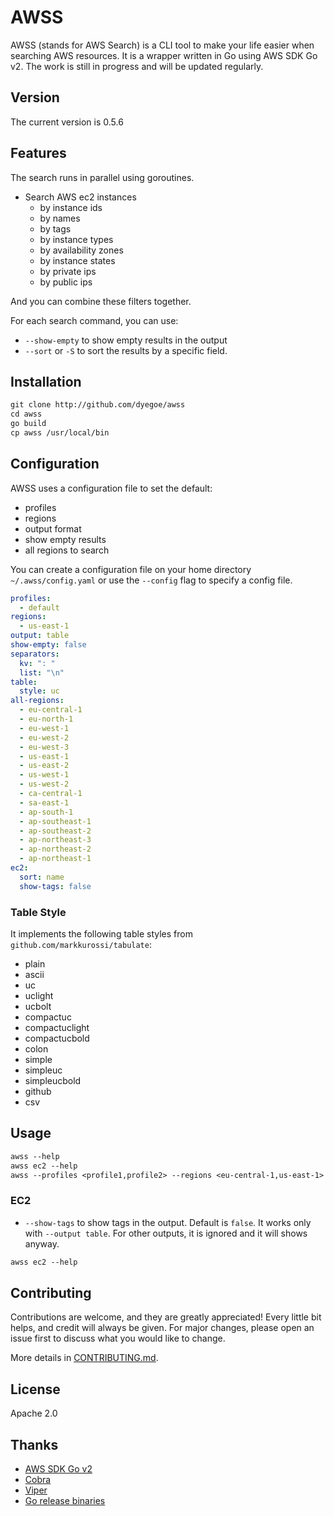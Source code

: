 # AWSS

AWSS (stands for AWS Search) is a CLI tool to make your life easier when searching AWS resources.
It is a wrapper written in Go using AWS SDK Go v2. The work is still in progress and will be updated regularly.

## Version

<!-- Do not forget to update version on commands/commands.go Version -->
The current version is 0.5.6

## Features

The search runs in parallel using goroutines.

- Search AWS ec2 instances
  - by instance ids
  - by names
  - by tags
  - by instance types
  - by availability zones
  - by instance states
  - by private ips
  - by public ips

And you can combine these filters together.

For each search command, you can use:

- `--show-empty` to show empty results in the output
- `--sort` or `-S` to sort the results by a specific field.

## Installation

```txt
git clone http://github.com/dyegoe/awss
cd awss
go build
cp awss /usr/local/bin
```

## Configuration

AWSS uses a configuration file to set the default:

- profiles
- regions
- output format
- show empty results
- all regions to search

You can create a configuration file on your home directory `~/.awss/config.yaml` or use the `--config` flag to specify a config file.

```yaml
profiles:
  - default
regions:
  - us-east-1
output: table
show-empty: false
separators:
  kv: ": "
  list: "\n"
table:
  style: uc
all-regions:
  - eu-central-1
  - eu-north-1
  - eu-west-1
  - eu-west-2
  - eu-west-3
  - us-east-1
  - us-east-2
  - us-west-1
  - us-west-2
  - ca-central-1
  - sa-east-1
  - ap-south-1
  - ap-southeast-1
  - ap-southeast-2
  - ap-northeast-3
  - ap-northeast-2
  - ap-northeast-1
ec2:
  sort: name
  show-tags: false
```

### Table Style

It implements the following table styles from `github.com/markkurossi/tabulate`:

- plain
- ascii
- uc
- uclight
- ucbolt
- compactuc
- compactuclight
- compactucbold
- colon
- simple
- simpleuc
- simpleucbold
- github
- csv

## Usage

```txt
awss --help
awss ec2 --help
awss --profiles <profile1,profile2> --regions <eu-central-1,us-east-1> ec2 --name <name>
```

### EC2

- `--show-tags` to show tags in the output. Default is `false`. It works only with `--output table`. For other outputs, it is ignored and it will shows anyway.
  
```txt
awss ec2 --help
```

## Contributing

Contributions are welcome, and they are greatly appreciated! Every little bit helps, and credit will always be given. For major changes, please open an issue first to discuss what you would like to change.

More details in [CONTRIBUTING.md](CONTRIBUTING.md).

## License

Apache 2.0

## Thanks

- [AWS SDK Go v2](https://github.com/aws/aws-sdk-go-v2)
- [Cobra](https://github.com/spf13/cobra)
- [Viper](https://github.com/spf13/viper)
- [Go release binaries](https://github.com/marketplace/actions/go-release-binaries)
